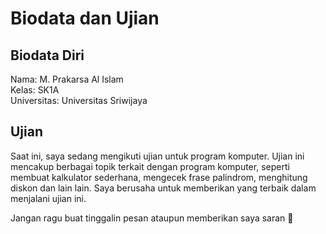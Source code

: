 # Biodata dan Ujian

## Biodata Diri

Nama: M. Prakarsa Al Islam  
Kelas: SK1A  
Universitas: Universitas Sriwijaya  

## Ujian

Saat ini, saya sedang mengikuti ujian untuk program komputer. Ujian ini mencakup berbagai topik terkait dengan program komputer, seperti membuat kalkulator sederhana, mengecek frase palindrom, menghitung diskon dan lain lain. Saya berusaha untuk memberikan yang terbaik dalam menjalani ujian ini.

Jangan ragu buat tinggalin pesan ataupun memberikan saya saran 🌟
